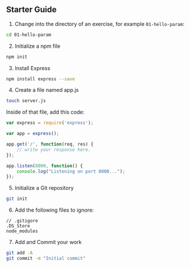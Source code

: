 ## Starter Guide
1. Change into the directory of an exercise, for example `01-hello-param`:

```bash
cd 01-hello-param
```

2. Initialize a npm file

```bash
npm init
```

3. Install Express

```bash
npm install express --save
```

4. Create a file named app.js

```bash
touch server.js
```

Inside of that file, add this code:

```js
var express = require('express');

var app = express();

app.get('/', function(req, res) {
	// write your response here.
});

app.listen(8000, function() {
	console.log("Listening on port 8000...");
});
```

5. Initialize a Git repository

```bash
git init
```

6. Add the following files to ignore:

```
// .gitigore
.DS_Store
node_modules
```

7. Add and Commit your work

```bash 
git add -A
git commit -m "Initial commit"
```
